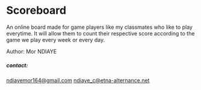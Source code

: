 # Scoreboard

An online board made for game players like my classmates who like to play everytime. It will allow them to count their respective score according to the game we play every week or every day. 























Author: Mor NDIAYE

##### contact: 
ndiayemor164@gmail.com
ndiaye_c@etna-alternance.net